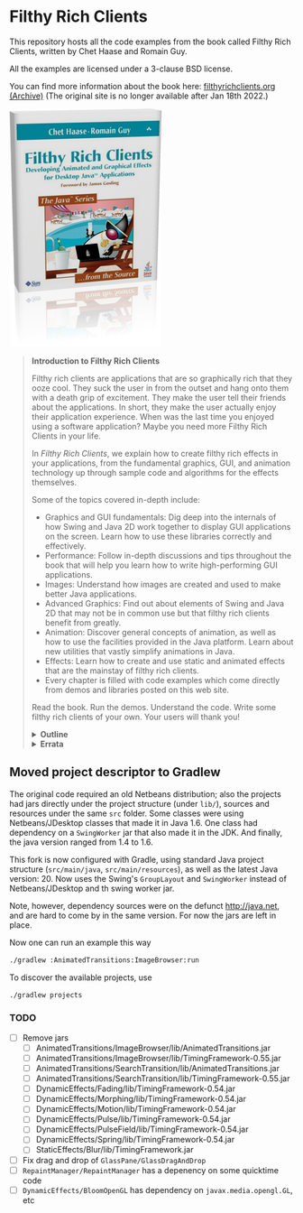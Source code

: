 # Filthy Rich Clients

This repository hosts all the code examples from the
book called Filthy Rich Clients, written by Chet Haase
and Romain Guy.

All the examples are licensed under a 3-clause BSD
license.

You can find more information about the book here: [filthyrichclients.org (Archive)](
https://web.archive.org/web/20220118193103/http://filthyrichclients.org/)
(The original site is no longer available after Jan 18th 2022.)

![Filthy Rich Clients](./book/book.png)

> **Introduction to Filthy Rich Clients**
> 
> Filthy rich clients are applications that are so graphically rich that they ooze cool. 
> They suck the user in from the outset and hang onto them with a death grip of excitement.
> They make the user tell their friends about the applications.
> In short, they make the user actually enjoy their application experience. When was the 
> last time you enjoyed using a software application? Maybe you need more 
> Filthy Rich Clients in your life.
> 
> In _Filthy Rich Clients_, we explain how to create filthy rich effects in your applications,
> from the fundamental graphics, GUI, and animation technology up through sample code and 
> algorithms for the effects themselves.
> 
> Some of the topics covered in-depth include:
> 
> * Graphics and GUI fundamentals: Dig deep into the internals of how Swing and Java 2D
>   work together to display GUI applications on the screen. Learn how to use these libraries 
>   correctly and effectively.
> * Performance: Follow in-depth discussions and tips throughout the book that will help 
>   you learn how to write high-performing GUI applications.
> * Images: Understand how images are created and used to make better Java applications.
> * Advanced Graphics: Find out about elements of Swing and Java 2D that may not be in 
>   common use but that filthy rich clients benefit from greatly.
> * Animation: Discover general concepts of animation, as well as how to use the facilities 
>   provided in the Java platform. Learn about new utilities that vastly simplify animations 
>   in Java.
> * Effects: Learn how to create and use static and animated effects that are the mainstay 
>   of filthy rich clients.
> * Every chapter is filled with code examples which come directly from demos and libraries 
>   posted on this web site.
> 
> Read the book. Run the demos. Understand the code. Write some filthy rich clients of 
> your own. Your users will thank you!
>                                 
> <details><summary><strong>Outline</strong></summary>
> 
> Filthy Rich Clients covers many graphics-related topics. The following outline describes 
> the structure of the book and gives you a clear description of its content:
> 
> * Part I, Graphics and GUI Fundametals
>   * Desktop Java Graphics APIs: Swing, Java 2D, and AWT
>   * Swing Rendering Fundamentals
>   * Graphics Fundamentals
>   * Images
>   * Performance
> * Part II, Advanced Graphics Rendering
>   * Composites
>   * Gradients
>   * Image Processing
>   * Glass Pane
>   * Layered Panes
>   * Repaint Manager
> * Part III, Animation
>   * Animation Fundamentals
>   * Smooth Moves
>   * Timing Framework: Fundamentals
>   * Timing Framework: Advanced
> * Part IV, Effects
>   * Static Effects
>   * Dynamic Effects
>   * Animated Transitions
>   * Birth of a Filthy Rich Client
> 
> </details>
> 
> <details><summary><strong>Errata</strong></summary>
> 
> Despite our efforts the book is not perfect and your edition might contain 
> a few mistakes or it might lack a piece of information. This section contains 
> corrections for some chapters.
> 
> **Chapter 2**
> 
> Figure 8 is wrong. The explicit call to `process(V...)` should be a call to `publish(V...)`. You can [download the correct figure](book/errata/chapter2-figure8.png).
> 
> **Chapter 4**
> 
> On page 111, note that the `getFasterScaledInstance()` was only intended for 
> downscaling images. If you use the method as written for up-scaling, you may 
> hit an infinite loop problem. The workaround is simple (don't got into the 
> `if (progressiveBilinear)` block if the `targetWidth` or `targetHeight` are 
> greater than the current `width`/`height` values. Or simply don't use this method 
> for up-scaling.
> 
> **Chapter 6**
> 
> One page 155, `resultG` and `resultB` should be calculated with `srcG` and `srcB`,
> respectively (they incorrectly use `srcR` in the example code.)
> 
> On page 173, the `createContext()` should return an `AddContext` instead of a `BlendingContext`.
> 
> On page 174, the last paragraph should read _To implement the `AddContext` [...]_.
> 
> On page 176, the last paragraph should refer to `srcPixelsArray` and `dstPixelsArray` instead of `srcPixels` and `dstPixels`.
> 
> **Chapter 18**
> 
> **Effect memory leak**
> 
> In order to address a memory leak that comes from adding (but never removing) 
> `PropertySetters` to the `Animator` used for `ScreenTransition`, there is 
> a new method in `Effect`:
>                         
> ```java
> public void cleanup(Animator animator);
> ```
> 
> This method is a parallel to the existing `init(Animator)` method, only this one 
> is called after the transition is complete, and gives the `Effect` a chance to 
> clean up after itself (such as removing targets from the `Animator`). For example, 
> the supplied `Move` effect adds a `PropertySetter` to `ScreenTransition`'s `Animator`
> object in its `init` method:
> 
> ```java
> PropertySetter ps;
> public void init(Animator animator, Effect parentEffect) {
>   Effect targetEffect = (parentEffect == null) ? this : parentEffect;
>   ps = new PropertySetter(targetEffect, "location",
>       new Point(getStart().getX(), getStart().getY()),
>       new Point(getEnd().getX(), getEnd().getY()));
>   animator.addTarget(ps);
>   super.init(animator, null);
> }
> ```
> 
> The `cleanup` method, then, is responsible for removing `ps` after the transition is complete:
>                 
> ```java
> @Override
> public void cleanup(Animator animator) {
>   animator.removeTarget(ps);
> }
> ```
> 
> You may not need to use this method, or know about this detail at all, in your animated
> transition code. But if you define any custom effect (such as the `MoveIn` effect in the
> `SearchTransition` demo) then you may need to override `cleanup()` to avoid memory leaks.
> 
> **Cleaning Out EffectsManager**
> 
> `EffectsManager` makes it possible to set custom effects for an application, but 
> not (until now) to remove those effects. You could set an effect for a component 
> to `null`, but you could not actually remove the component from the cached list 
> of components with associated effects.
> 
> To fix this, `EffectsManager` now has three new methods:
>               
> ```java
> public static void removeEffect(JComponent component,
>                                 TransitionType transitionType);
> public static void clearEffects(TransitionType transitionType);
> public static void clearAllEffects();
> ```
> 
> `removeEffect()` removes a single effect associated with a component and `transitionType`,
> `clearEffects(transitionType)` clears all effects for a given transition type,
> and `clearAllEffects()` clears all effects regardless of the transition type.
> 
> </details>

## Moved project descriptor to Gradlew

The original code required an old Netbeans distribution; also the projects
had jars directly under the project structure (under `lib/`), sources and resources
under the same `src` folder. Some classes were using Netbeans/JDesktop classes that 
made it in Java 1.6. One class had dependency on a `SwingWorker` jar that also made 
it in the JDK. 
And finally, the java version ranged from 1.4 to 1.6.

This fork is now configured with Gradle, using standard Java project structure
(`src/main/java`, `src/main/resources`), as well as the latest Java version: 20.
Now uses the Swing's `GroupLayout` and `SwingWorker` instead of Netbeans/JDesktop 
and th swing worker jar.

Note, however, dependency sources were on the defunct http://java.net, and are hard
to come by in the same version. For now the jars are left in place.

Now one can run an example this way

```bash
./gradlew :AnimatedTransitions:ImageBrowser:run
```

To discover the available projects, use

```bash
./gradlew projects
```

### TODO

* [ ] Remove jars
    * [ ] AnimatedTransitions/ImageBrowser/lib/AnimatedTransitions.jar
    * [ ] AnimatedTransitions/ImageBrowser/lib/TimingFramework-0.55.jar
    * [ ] AnimatedTransitions/SearchTransition/lib/AnimatedTransitions.jar
    * [ ] AnimatedTransitions/SearchTransition/lib/TimingFramework-0.55.jar
    * [ ] DynamicEffects/Fading/lib/TimingFramework-0.54.jar
    * [ ] DynamicEffects/Morphing/lib/TimingFramework-0.54.jar
    * [ ] DynamicEffects/Motion/lib/TimingFramework-0.54.jar
    * [ ] DynamicEffects/Pulse/lib/TimingFramework-0.54.jar
    * [ ] DynamicEffects/PulseField/lib/TimingFramework-0.54.jar
    * [ ] DynamicEffects/Spring/lib/TimingFramework-0.54.jar
    * [ ] StaticEffects/Blur/lib/TimingFramework.jar
* [ ] Fix drag and drop of `GlassPane/GlassDragAndDrop`
* [ ] `RepaintManager/RepaintManager` has a depenency on some quicktime code
* [ ] `DynamicEffects/BloomOpenGL` has dependency on `javax.media.opengl.GL`, etc 
